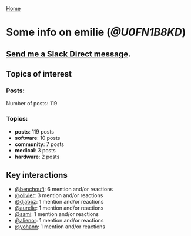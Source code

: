 [Home](https://kelu124.github.io/echommunity/)

# Some info on __emilie__ (_@U0FN1B8KD_)


## [Send me a Slack Direct message](https://echopen.slack.com/messages/@emilie/).

## Topics of interest

### Posts: 

Number of posts: 119

### Topics:

* __posts__: 119 posts
* __software__: 10 posts
* __community__: 7 posts
* __medical__: 3 posts
* __hardware__: 2 posts

## Key interactions 

* [@benchoufi](./U0B47KC3S.md): 6 mention and/or reactions
* [@olivier](./U04DFTZ7D.md): 3 mention and/or reactions
* [@djabbz](./U2PFHNN3C.md): 1 mention and/or reactions
* [@aurelie](./U37GZRZU6.md): 1 mention and/or reactions
* [@sami](./U2MF267L2.md): 1 mention and/or reactions
* [@alienor](./U1N5Q9334.md): 1 mention and/or reactions
* [@yohann](./U0KPE2P16.md): 1 mention and/or reactions
